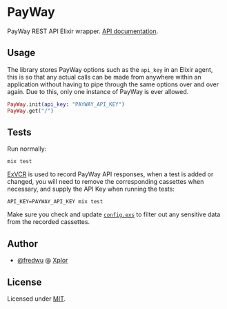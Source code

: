 # PayWay

PayWay REST API Elixir wrapper. [API documentation](https://hexdocs.pm/payway).

## Usage

The library stores PayWay options such as the `api_key` in an Elixir agent,
this is so that any actual calls can be made from anywhere within an
application without having to pipe through the same options over and over
again. Due to this, only one instance of PayWay is ever allowed.

```elixir
PayWay.init(api_key: "PAYWAY_API_KEY")
PayWay.get("/")
```

## Tests

Run normally:

```
mix test
```

[ExVCR](https://github.com/parroty/exvcr) is used to record PayWay API
responses, when a test is added or changed, you will need to remove the
corresponding cassettes when necessary, and supply the API Key when running
the tests:

```
API_KEY=PAYWAY_API_KEY mix test
```

Make sure you check and update [`config.exs`](config/config.exs) to filter
out any sensitive data from the recorded cassettes.

## Author

- [@fredwu](https://github.com/fredwu) @ [Xplor](http://ourxplor.com/)

## License

Licensed under [MIT](http://fredwu.mit-license.org/).
